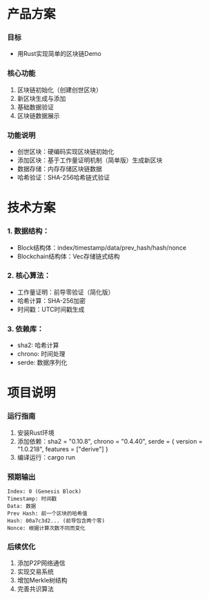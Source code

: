 # 产品方案
### 目标
- 用Rust实现简单的区块链Demo
### 核心功能
1. 区块链初始化（创建创世区块）
2. 新区块生成与添加
3. 基础数据验证
4. 区块链数据展示

### 功能说明
- 创世区块：硬编码实现区块链初始化
- 添加区块：基于工作量证明机制（简单版）生成新区块
- 数据存储：内存存储区块链数据
- 哈希验证：SHA-256哈希链式验证



# 技术方案
### 1. 数据结构：
   - Block结构体：index/timestamp/data/prev_hash/hash/nonce
   - Blockchain结构体：Vec<Block>存储链式结构

### 2. 核心算法：
   - 工作量证明：前导零验证（简化版）
   - 哈希计算：SHA-256加密
   - 时间戳：UTC时间戳生成

### 3. 依赖库：
   - sha2: 哈希计算
   - chrono: 时间处理
   - serde: 数据序列化

# 项目说明
### 运行指南
1. 安装Rust环境
2. 添加依赖：sha2 = "0.10.8", chrono = "0.4.40", serde = { version = "1.0.218", features = ["derive"] }
3. 编译运行：cargo run

### 预期输出
```
Index: 0 (Genesis Block)
Timestamp: 时间戳
Data: 数据
Prev Hash: 前一个区块的哈希值
Hash: 00a7c3d2... (前导包含两个零)
Nonce: 根据计算次数不同而变化
```


### 后续优化
1. 添加P2P网络通信
2. 实现交易系统
3. 增加Merkle树结构
4. 完善共识算法